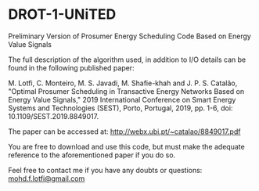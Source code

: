 # DROT-1-UNiTED
Preliminary Version of Prosumer Energy Scheduling Code Based on Energy Value Signals

The full description of the algorithm used, in addition to I/O details can be found in the following published paper:

M. Lotfi, C. Monteiro, M. S. Javadi, M. Shafie-khah and J. P. S. Catalão, "Optimal Prosumer Scheduling in Transactive Energy Networks Based on Energy Value Signals," 2019 International Conference on Smart Energy Systems and Technologies (SEST), Porto, Portugal, 2019, pp. 1-6, doi: 10.1109/SEST.2019.8849017.

The paper can be accessed at: http://webx.ubi.pt/~catalao/8849017.pdf

You are free to download and use this code, but must make the adequate reference to the aforementioned paper if you do so. 

Feel free to contact me if you have any doubts or questions: mohd.f.lotfi@gmail.com


